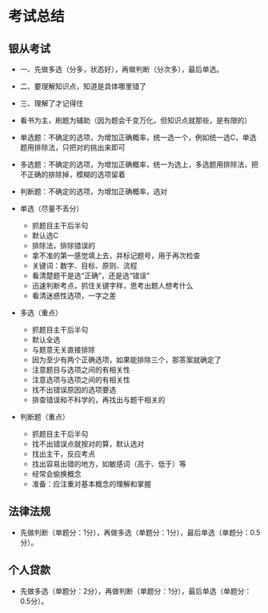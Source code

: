 # 考试总结

## 银从考试
* 一、先做多选（分多，状态好），再做判断（分次多），最后单选。
* 二、要理解知识点，知道是具体哪里错了
* 三、理解了才记得住
* 看书为主，刷题为辅助（因为题会千变万化，但知识点就那些，是有限的）
* 单选题：不确定的选项，为增加正确概率，统一选一个，例如统一选C，单选题用排除法，只把对的挑出来即可
* 多选题：不确定的选项，为增加正确概率，统一为选上，多选题用排除法，把不正确的排除掉，模糊的选项留着
* 判断题：不确定的选项，为增加正确概率，选对

* 单选（尽量不丢分）
  * 抓题目主干后半句
  * 默认选C
  * 排除法，排除错误的
  * 拿不准的第一感觉填上去，并标记题号，用于再次检查
  * 关键词：数字、目标、原则、流程
  * 看清楚题干是选“正确”，还是选“错误”
  * 迅速判断考点，抓住关键字样，思考出题人想考什么
  * 看清迷惑性选项，一字之差
* 多选（重点）
  * 抓题目主干后半句
  * 默认全选
  * 与题意无关直接排除
  * 因为至少有两个正确选项，如果能排除三个，那答案就确定了
  * 注意题目与选项之间的有相关性
  * 注意选项与选项之间的有相关性
  * 找不出错误原因的选项要选
  * 排查错误和不科学的，再找出与题干相关的
* 判断题（重点）
  * 抓题目主干后半句
  * 找不出错误点就按对的算，默认选对
  * 找出主干，反应考点
  * 找出容易出错的地方，如敏感词（高于、低于）等
  * 经常会偷换概念
  * 准备：应注重对基本概念的理解和掌握		

## 法律法规

* 先做判断（单题分：1分），再做多选（单题分：1分），最后单选（单题分：0.5分）。

## 个人贷款
	
* 先做多选（单题分：2分），再做判断（单题分：1分），最后单选（单题分：0.5分）。





